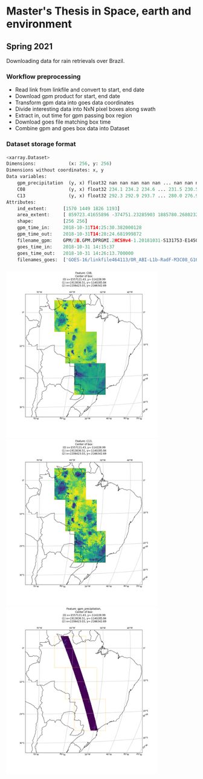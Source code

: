 # Master's Thesis in Space, earth and environment
## Spring 2021

Downloading data for rain retrievals over Brazil.


### Workflow preprocessing
- Read link from linkfile and convert to start, end date
- Download gpm product for start, end date
- Transform gpm data into goes data coordinates
- Divide interesting data into NxN pixel boxes along swath
- Extract in, out time for gpm passing box region
- Download goes file matching box time
- Combine gpm and goes box data into Dataset



### Dataset storage format
```python
<xarray.Dataset>
Dimensions:            (x: 256, y: 256)
Dimensions without coordinates: x, y
Data variables:
    gpm_precipitation  (y, x) float32 nan nan nan nan nan ... nan nan nan nan
    C08                (y, x) float32 234.1 234.2 234.6 ... 231.5 230.5 228.6
    C13                (y, x) float32 292.3 292.9 293.7 ... 280.0 276.9 272.4
Attributes:
    ind_extent:      [1570 1449 1826 1193]
    area_extent:     [ 859723.41655896 -374751.23285903 1885780.26802327  651...
    shape:           [256 256]
    gpm_time_in:     2018-10-31T14:25:30.382000128
    gpm_time_out:    2018-10-31T14:28:24.681999872
    filename_gpm:    GPM/2B.GPM.DPRGMI.2HCSHv4-1.20181031-S131753-E145026.026...
    goes_time_in:    2018-10-31 14:15:37
    goes_time_out:   2018-10-31 14:26:13.700000
    filenames_goes:  ['GOES-16/linkfile464113/OR_ABI-L1b-RadF-M3C08_G16_s2018...
```
### 

<p float="left">
<img src="plots/C08af.png" width="400">
<img src="plots/C13af.png" width="400">
<img src="plots/gpmaf.png" width="400">
</p>


